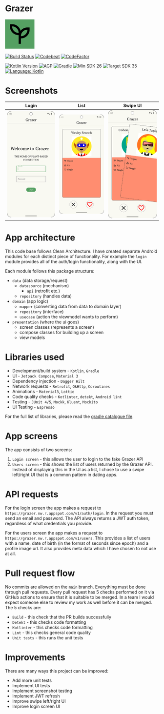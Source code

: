 # Grazer

<img src="app/src/main/ic_launcher-playstore.png" width="96">

[![Build Status](https://github.com/jamiescode/grazer/actions/workflows/build.yml/badge.svg)](https://github.com/jamiescode/grazer/actions/workflows/build.yml)
[![Codebeat](https://codebeat.co/badges/9bb5acf8-e3f3-49b8-aaff-f5f9a9ed63e8)](https://codebeat.co/projects/github-com-jamiescode-grazer-main)
[![CodeFactor](https://www.codefactor.io/repository/github/jamiescode/grazer/badge)](https://www.codefactor.io/repository/github/jamiescode/grazer)

[![Kotlin Version](https://img.shields.io/badge/Kotlin-2.0.x-blue.svg)](https://kotlinlang.org)
[![AGP](https://img.shields.io/badge/AGP-8.x-blue?style=flat)](https://developer.android.com/studio/releases/gradle-plugin)
[![Gradle](https://img.shields.io/badge/Gradle-8.x-blue?style=flat)](https://gradle.org)
![Min SDK 26](https://img.shields.io/badge/Min%20SDK-26-839192?logo=android&logoColor=white)
![Target SDK 35](https://img.shields.io/badge/Target%20SDK-35-566573?logo=android&logoColor=white)
[![Language: Kotlin](https://img.shields.io/github/languages/top/jamiescode/android-showcase.svg)](https://github.com/jamiescode/android-showcase/search?l=kotlin)

# Screenshots

| Login | List | Swipe UI |
| --- | --- | --- |
| ![Login](.screenshots/login-light.webp) | ![List](.screenshots/list-light.webp) | ![List Stack](.screenshots/list-stack-light.webp) | 

# App architecture

This code base follows Clean Architecture. I have created separate Android modules for each distinct piece of functionality. 
For example the `login` module provides all of the auth/login functionality, along with the UI.

Each module follows this package structure:

* `data` (data storage/request)
  * `datasource` (mechanism)
    * `api` (retrofit etc.)
  * `repository` (handles data)
* `domain` (app logic)
  * `mapper` (converting data from data to domain layer)
  * `repository` (interface)
  * `usecase` (action the viewmodel wants to perform)
* `presentation` (where the ui goes)
  * screen classes (represents a screen)
  * compose classes for building up a screen
  * view models

# Libraries used

* Development/build system - `Kotlin`, `Gradle`
* UI - `Jetpack Compose`, `Material 3`
* Dependency injection - `Dagger Hilt`
* Network requests - `Retrofit`, `OkHttp`, `Coroutines`
* Animations - `Material3`, `Lottie`
* Code quality checks - `Kotlinter`, `detekt`, `Android lint`
* Testing - `JUnit 4/5`, `Mockk`, `Kluent`, `Mockito`
* UI Testing - `Espresso`

For the full list of libraries, please read the [gradle catalogue file](gradle/libs.versions.toml).

# App screens

The app consists of two screens:

1. `Login screen` - this allows the user to login to the fake Grazer API
2. `Users screen` - this shows the list of users returned by the Grazer API. Instead of displaying this in the UI as a list, I chose to use a swipe left/right UI that is a common pattern in dating apps.

# API requests

For the login screen the app makes a request to `https://grazer.nw.r.appspot.com/v1/auth/login`. In the request you must send an email and password. The API always returns a JWT auth token, regardless of what credentials you provide.

For the users screen the app makes a request to `https://grazer.nw.r.appspot.com/v1/users`. This provides a list of users with a name, date of birth (in the format of seconds since epoch) and a profile image url. It also provides meta data which I have chosen to not use at all.

# Pull request flow

No commits are allowed on the `main` branch. Everything must be done through pull requests.
Every pull request has 5 checks performed on it via GitHub actions to ensure that it is suitable to be merged. In a team I would expect someone else to review my work as well before it can be merged.
The 5 checks are:

* `Build` - this check that the PR builds successfully
* `Detekt` - this checks code formatting
* `Kotlinter` - this checks code formatting
* `Lint` - this checks general code quality
* `Unit tests` - this runs the unit tests

# Improvements

There are many ways this project can be improved:

* Add more unit tests
* Implement UI tests
* Implement screenshot testing
* Implement JWT refresh
* Improve swipe left/right UI
* Improve login screen UI